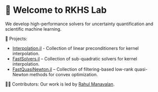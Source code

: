 # 👋 Welcome to RKHS Lab

We develop high-performance solvers for uncertainty quantification and
scientific machine learning.

🚀 Projects:
- [Interpolation.jl](https://github.com/RKHS-Lab/FastSolvers.jl) - Collection of linear preconditioners for kernel interpolation.
- [FastSolvers.jl](https://github.com/RKHS-Lab/FastSolvers.jl) – Collection of sub-quadratic solvers for kernel interpolation. 
- [FastQuasiNewton.jl](https://github.com/RKHS-Lab/FastQuasiNewton.jl) – Collection of filtering-based low-rank quasi-Newton methods for convex optimization.

🧑‍💻 Contributors:
Our work is led by [Rahul Manavalan](https://dynamic-queries.github.io/).
